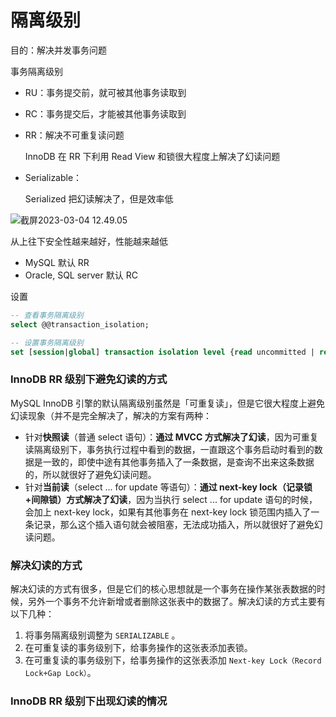 # 隔离级别

目的：解决并发事务问题

事务隔离级别

- RU：事务提交前，就可被其他事务读取到

- RC：事务提交后，才能被其他事务读取到

- RR：解决不可重复读问题

  InnoDB 在 RR 下利用 Read View 和锁很大程度上解决了幻读问题

- Serializable：

  Serialized 把幻读解决了，但是效率低

![截屏2023-03-04 12.49.05](https://cdn.jsdelivr.net/gh/davidliuk/images@master/blog/%E6%88%AA%E5%B1%8F2023-03-04%2012.49.05.png)

从上往下安全性越来越好，性能越来越低

- MySQL 默认 RR
- Oracle, SQL server 默认 RC

设置

```sql
-- 查看事务隔离级别
select @@transaction_isolation;

-- 设置事务隔离级别
set [session|global] transaction isolation level {read uncommitted | read commited | ...}
```

### InnoDB RR 级别下避免幻读的方式

MySQL InnoDB 引擎的默认隔离级别虽然是「可重复读」，但是它很大程度上避免幻读现象（并不是完全解决了，解决的方案有两种：

- 针对**快照读**（普通 select 语句）：**通过 MVCC 方式解决了幻读**，因为可重复读隔离级别下，事务执行过程中看到的数据，一直跟这个事务启动时看到的数据是一致的，即使中途有其他事务插入了一条数据，是查询不出来这条数据的，所以就很好了避免幻读问题。
- 针对**当前读**（select ... for update 等语句）：**通过 next-key lock（记录锁+间隙锁）方式解决了幻读**，因为当执行 select ... for update 语句的时候，会加上 next-key lock，如果有其他事务在 next-key lock 锁范围内插入了一条记录，那么这个插入语句就会被阻塞，无法成功插入，所以就很好了避免幻读问题。

### 解决幻读的方式

解决幻读的方式有很多，但是它们的核心思想就是一个事务在操作某张表数据的时候，另外一个事务不允许新增或者删除这张表中的数据了。解决幻读的方式主要有以下几种：

1. 将事务隔离级别调整为 `SERIALIZABLE` 。
2. 在可重复读的事务级别下，给事务操作的这张表添加表锁。
3. 在可重复读的事务级别下，给事务操作的这张表添加 `Next-key Lock（Record Lock+Gap Lock）`。

### InnoDB RR 级别下出现幻读的情况
